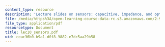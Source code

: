 ```yaml
---
content_type: resource
description: 'Lecture slides on sensors: capacitive, impedance, and optical.'
file: /media/https%3A/open-learning-course-data-rc.s3.amazonaws.com/2-996-biomedical-devices-design-laboratory-fall-2007/ceac36b0b9a1d0f89882e7dc5aa29b58_lec10_sensors.pdf
file_type: application/pdf
resourcetype: Document
title: lec10_sensors.pdf
uid: ceac36b0-b9a1-d0f8-9882-e7dc5aa29b58
---
```

